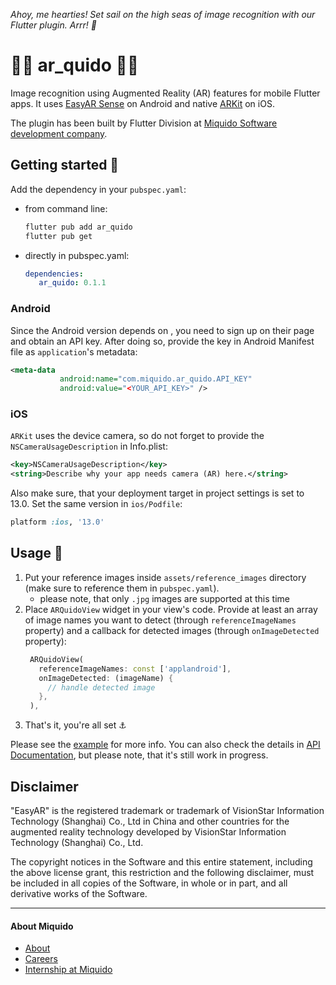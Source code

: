 _Ahoy, me hearties! Set sail on the high seas of image recognition with our Flutter plugin. Arrr! 🦜_

# 🏴‍☠️ ar_quido 🏴‍☠️

Image recognition using Augmented Reality (AR) features for mobile Flutter apps. It uses [EasyAR Sense](https://www.easyar.com/view/sdk.html) on Android and native [ARKit](https://developer.apple.com/documentation/arkit/content_anchors/detecting_images_in_an_ar_experience) on iOS.

The plugin has been built by Flutter Division at [Miquido Software development company](https://www.miquido.com).

## Getting started 🚢

Add the dependency in your `pubspec.yaml`:
- from command line: 
  ```bash
  flutter pub add ar_quido
  flutter pub get
  ```
- directly in pubspec.yaml:
  ```yaml
  dependencies:
     ar_quido: 0.1.1
  ```
### Android
Since the Android version depends on , you need to sign up on their page and obtain an API key. After doing so, provide the key in Android Manifest file as `application`'s metadata:
```xml
<meta-data
           android:name="com.miquido.ar_quido.API_KEY"
           android:value="<YOUR_API_KEY>" />
```

### iOS
`ARKit` uses the device camera, so do not forget to provide the `NSCameraUsageDescription` in Info.plist:
```xml
<key>NSCameraUsageDescription</key>
<string>Describe why your app needs camera (AR) here.</string>
```

Also make sure, that your deployment target in project settings is set to 13.0. Set the same version in `ios/Podfile`:
```ruby
platform :ios, '13.0'
```

## Usage 🌴
1. Put your reference images inside `assets/reference_images` directory (make sure to reference them in `pubspec.yaml`).
    - please note, that only `.jpg` images are supported at this time
2. Place `ARQuidoView` widget in your view's code. Provide at least an array of image names you want to detect (through `referenceImageNames` property) and a callback for detected images (through `onImageDetected` property):
   ```dart
    ARQuidoView(
      referenceImageNames: const ['applandroid'],
      onImageDetected: (imageName) {
        // handle detected image
      },
    ),
   ```
3. That's it, you're all set ⚓

Please see the [example](https://github.com/miquido/AR_quido/tree/main/example) for more info. You can also check the details in [API Documentation](https://pub.dev/documentation/ar_quido/latest/), but please note, that it's still work in progress.

## Disclaimer
"EasyAR" is the registered trademark or trademark of VisionStar Information Technology (Shanghai) Co., Ltd in China and other countries for the augmented reality technology developed by VisionStar Information Technology (Shanghai) Co., Ltd.

The copyright notices in the Software and this entire statement, including the above license grant, this restriction and the following disclaimer, must be included in all copies of the Software, in whole or in part, and all derivative works of the Software.


---
#### About Miquido
- [About](https://careers.miquido.com/about-us/)
- [Careers](https://careers.miquido.com/job-offers/)
- [Internship at Miquido](https://careers.miquido.com/students/)